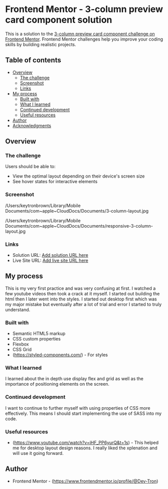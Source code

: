 # Frontend Mentor - 3-column preview card component solution

This is a solution to the [3-column preview card component challenge on Frontend Mentor](https://www.frontendmentor.io/challenges/3column-preview-card-component-pH92eAR2-). Frontend Mentor challenges help you improve your coding skills by building realistic projects. 

## Table of contents

- [Overview](#overview)
  - [The challenge](#the-challenge)
  - [Screenshot](#screenshot)
  - [Links](#links)
- [My process](#my-process)
  - [Built with](#built-with)
  - [What I learned](#what-i-learned)
  - [Continued development](#continued-development)
  - [Useful resources](#useful-resources)
- [Author](#author)
- [Acknowledgments](#acknowledgments)


## Overview

### The challenge

Users should be able to:

- View the optimal layout depending on their device's screen size
- See hover states for interactive elements

### Screenshot

/Users/keytronbrown/Library/Mobile Documents/com~apple~CloudDocs/Documents/3-column-layout.jpg

/Users/keytronbrown/Library/Mobile Documents/com~apple~CloudDocs/Documents/responsive-3-column-layout.jpg

### Links

- Solution URL: [Add solution URL here](git@github.com:Juicewiz/test-site-1.git)
- Live Site URL: [Add live site URL here](http://127.0.0.1:5500/index.html)

## My process

This is my very first practice and was very confusing at first. I watched a few youtube videos then took a crack at it myself. I started out building the html then I later went into the styles. I started out desktop first which was my major mistake but eventually after a lot of trial and error I started to truly understand.

### Built with

- Semantic HTML5 markup
- CSS custom properties
- Flexbox
- CSS Grid
- (https://styled-components.com/) - For styles


### What I learned

I learned about the in depth use display flex and grid as well as the importance of positioning elements on the screen.

### Continued development

I want to continue to further myself with using properties of CSS more effectively. This means I should start implementing the use of SASS into my code.

### Useful resources

- (https://www.youtube.com/watch?v=iHF_PP6yurQ&t=1s) - This helped me for desktop layout design reasons. I really liked the xplenation and will use it going forward.

## Author

- Frontend Mentor - (https://www.frontendmentor.io/profile/@Dev-Tron)
